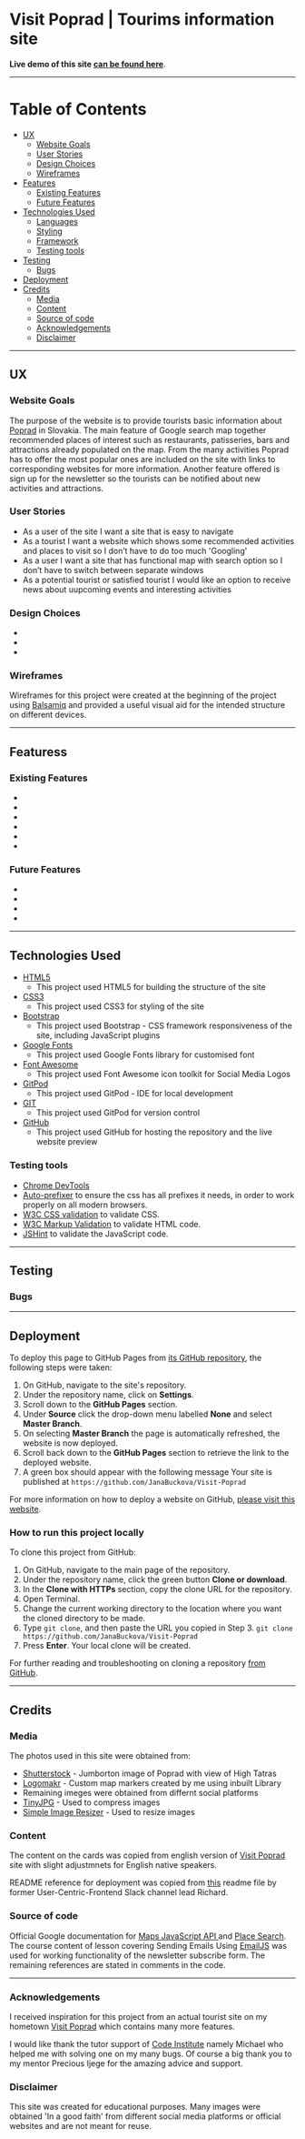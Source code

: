 # Visit Poprad | Tourims information site 

**Live demo of this site [**can be found here**](https://janabuckova.github.io/Visit-Poprad/)**.

------

# Table of Contents

* [UX](#UX)
  * [Website Goals](#Website-Goals)
  * [User Stories](#User-Stories)
  * [Design Choices](#Design-Choices)
  * [Wireframes](#Wireframes)
* [Features](#Features)
  * [Existing Features](#Existing-Features)
  * [Future Features](#Future-Features)
* [Technologies Used](#Technologies-Used)
  * [Languages](#Languages)
  * [Styling](#Styling)
  * [Framework](#Framework)
  * [Testing tools](#Testing-tools)
* [Testing](#Testing)
  * [Bugs](#Bugs)
* [Deployment](#Deployment)
* [Credits](#Credits)
  * [Media](#Media)
  * [Content](#Content)
  * [Source of code](#Source-of-codes)
  * [Acknowledgements](#Acknowledgements)
  * [Disclaimer](#Disclaimer)

------

## UX


### Website Goals

The purpose of the website is to provide tourists basic information about [Poprad](https://en.wikipedia.org/wiki/Poprad) 
in Slovakia. The main feature of Google search map together recommended places of interest such as restaurants,
 patisseries, bars and attractions already populated on the map. From the many activities Poprad has to offer 
 the most popular ones are included on the site with links to corresponding websites for more information. 
 Another feature offered is sign up for the newsletter so the tourists can be notified about new activities and attractions.

### User Stories

* As a user of the site I want a site that is easy to navigate
* As a tourist I want  a website which shows some recommended 
activities and places to visit  so I don’t have to do too much 'Googling'
* As a user I want a site that has functional map with search 
option so I don’t have to switch between separate windows
* As a potential tourist or satisfied tourist I would like an option to receive 
news about uupcoming events and interesting activities 


### Design Choices

* 

* 

 


* 


### Wireframes

Wireframes for this project were created at the beginning of the project using [Balsamiq](https://balsamiq.com) and provided a useful visual aid for the 
intended structure on different devices. 

    

------

## Featuress

### Existing Features

* 
* 
* 
* 
*
* 

### Future Features

* 
* 
* 
* 

------

## Technologies Used

* [HTML5](https://en.wikipedia.org/wiki/HTML5)
  - This project used HTML5 for building the structure of the site
* [CSS3](https://en.wikipedia.org/wiki/Cascading_Style_Sheets) 
  - This project used CSS3 for styling of the site
* [Bootstrap](https://getbootstrap.com/) 
  - This project used Bootstrap - CSS framework responsiveness of the site, including JavaScript plugins
* [Google Fonts](https://fonts.google.com/) 
  - This project used Google Fonts library for customised font
* [Font Awesome](https://fontawesome.com/) 
  - This project used Font Awesome icon toolkit for Social Media Logos
* [GitPod](https://code.visualstudio.com/) 
  - This project used GitPod - IDE for local development
* [GIT](https://git-scm.com/) 
  - This project used GitPod for version control
* [GitHub](https://github.com/) 
  - This project used GitHub for hosting the repository and the live website preview


### Testing tools

* [Chrome DevTools](https://developers.google.com/web/tools/chrome-devtools) 
* [Auto-prefixer](https://autoprefixer.github.io/) to ensure the css has all prefixes it needs, in order to work properly on
    all modern browsers. 
* [W3C CSS validation](https://jigsaw.w3.org/css-validator/) to validate CSS. 
* [W3C Markup Validation](https://validator.w3.org/) to validate HTML code.
* [JSHint](https://jshint.com/) to validate the JavaScript code.

------

## Testing

 

### Bugs





---

## Deployment

To deploy this page to GitHub Pages from [its GitHub repository](https://github.com/JanaBuckova/Visit-Poprad), the following steps were taken:

1. On GitHub, navigate to the site's repository.
2. Under the repository name, click on **Settings**.
3. Scroll down to the **GitHub Pages** section.
4. Under **Source** click the drop-down menu labelled **None** and select **Master Branch**.
5. On selecting **Master Branch** the page is automatically refreshed, the website is now deployed.
6. Scroll back down to the **GitHub Pages** section to retrieve the link to the deployed website.
7. A green box should appear with the following message 
Your site is published at `https://github.com/JanaBuckova/Visit-Poprad`

For more information on how to deploy a website on GitHub, [please visit this website](https://help.github.com/en/github/working-with-github-pages/configuring-a-publishing-source-for-your-github-pages-site).

### How to run this project locally

To clone this project from GitHub:

1. On GitHub, navigate to the main page of the repository.
2. Under the repository name, click the green button **Clone or download**.
3. In the **Clone with HTTPs** section, copy the clone URL for the repository.
4. Open Terminal.
5. Change the current working directory to the location where you want the cloned directory to be made.
6. Type `git clone`, and then paste the URL you copied in Step 3.
   `git clone https://github.com/JanaBuckova/Visit-Poprad`
7. Press **Enter**. Your local clone will be created.

For further reading and troubleshooting on cloning a repository [from GitHub](https://help.github.com/en/github/creating-cloning-and-archiving-repositories/cloning-a-repository).

---

## Credits



### Media

The photos used in this site were obtained from:
 * [Shutterstock](https://www.shutterstock.com/home) - Jumborton image of Poprad with view of High Tatras
 * [Logomakr](https://logomakr.com/) - Custom map markers created by me using inbuilt Library
 * Remaining imeges were obtained from differnt social platforms
 * [TinyJPG](https://tinyjpg.com/) - Used to compress images
 * [Simple Image Resizer](http://www.simpleimageresizer.com) - Used to resize images

### Content
The content on the cards was copied from english version of [Visit Poprad](https://www.visitpoprad.sk/)
site with slight adjustmnets for English native speakers.

README reference for deployment was copied from [this](https://github.com/D0nni387/Luxury-Door-Solutions/blob/master/README.md) readme file by former User-Centric-Frontend Slack channel lead Richard.


### Source of code
Official Google documentation for [Maps JavaScript API ](https://developers.google.com/maps/documentation/javascript/overview) 
and [Place Search](https://developers.google.com/places/web-service/search). The course content of lesson covering Sending Emails 
Using [EmailJS](https://www.emailjs.com/) was used for working functionality of the 
newsletter subscribe form. The remaining references are stated in comments in the code.


--- 

### Acknowledgements

I received inspiration for this project from an actual tourist site on my hometown [Visit Poprad](https://www.visitpoprad.sk/)
which contains many more features.

I would like thank the tutor support of [Code Institute](https://codeinstitute.net/) namely Michael who helped me with solving one on my many bugs.
Of course a big thank you to my mentor Precious Ijege for the amazing advice and support.

### Disclaimer
This site was created for educational purposes. Many images were obtained 'In a good faith' from different social media platforms or 
official websites and are not meant for reuse.